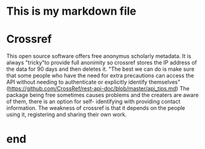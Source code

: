 # This is my markdown file
# Crossref

This open source software offers free anonymus scholarly metadata. It is always "tricky"to provide full anonimity so crossref stores the IP address of the data for 90 days and then deletes it. 
"The best we can do is make sure that some people who have the need for extra precautions can access the API without needing to authenticate or explicitly identify themselves" (https://github.com/CrossRef/rest-api-doc/blob/master/api_tips.md)
The package being free sometimes causes problems and the creaters are aware of them, there is an option for self- identifying with providing contact information.
The weakness of crossref is that it depends on the people using it, registering and sharing their own work.
# end